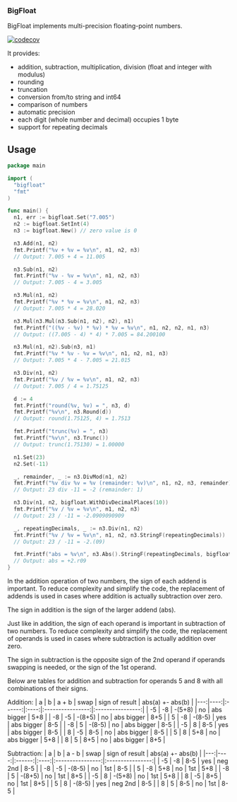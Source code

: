 ### BigFloat

BigFloat implements multi-precision floating-point numbers.

[![codecov](https://codecov.io/gh/tihomirmagdic/bigfloat/graph/badge.svg?token=PTXHUP5GKZ)](https://codecov.io/gh/tihomirmagdic/bigfloat)

It provides:
- addition, subtraction, multiplication, division (float and integer with modulus)
- rounding
- truncation
- conversion from/to string and int64
- comparison of numbers
- automatic precision
- each digit (whole number and decimal) occupies 1 byte
- support for repeating decimals

## Usage

```go
package main

import (
  "bigfloat"
  "fmt"
)

func main() {
  n1, err := bigfloat.Set("7.005")
  n2 := bigfloat.SetInt(4)
  n3 := bigfloat.New() // zero value is 0

  n3.Add(n1, n2)
  fmt.Printf("%v + %v = %v\n", n1, n2, n3)
  // Output: 7.005 + 4 = 11.005

  n3.Sub(n1, n2)
  fmt.Printf("%v - %v = %v\n", n1, n2, n3)
  // Output: 7.005 - 4 = 3.005

  n3.Mul(n1, n2)
  fmt.Printf("%v * %v = %v\n", n1, n2, n3)
  // Output: 7.005 * 4 = 28.020

  n3.Mul(n3.Mul(n3.Sub(n1, n2), n2), n1)
  fmt.Printf("((%v - %v) * %v) * %v = %v\n", n1, n2, n2, n1, n3)
  // Output: ((7.005 - 4) * 4) * 7.005 = 84.200100

  n3.Mul(n1, n2).Sub(n3, n1)
  fmt.Printf("%v * %v - %v = %v\n", n1, n2, n1, n3)
  // Output: 7.005 * 4 - 7.005 = 21.015

  n3.Div(n1, n2)
  fmt.Printf("%v / %v = %v\n", n1, n2, n3)
  // Output: 7.005 / 4 = 1.75125

  d := 4
  fmt.Printf("round(%v, %v) = ", n3, d)
  fmt.Printf("%v\n", n3.Round(d))
  // Output: round(1.75125, 4) = 1.7513

  fmt.Printf("trunc(%v) = ", n3)
  fmt.Printf("%v\n", n3.Trunc())
  // Output: trunc(1.75130) = 1.00000

  n1.Set(23)
  n2.Set(-11)

  _, remainder, _ := n3.DivMod(n1, n2)
  fmt.Printf("%v div %v = %v (remainder: %v)\n", n1, n2, n3, remainder)
  // Output: 23 div -11 = -2 (remainder: 1)

  n3.Div(n1, n2, bigfloat.WithDivDecimalPlaces(10))
  fmt.Printf("%v / %v = %v\n", n1, n2, n3)
  // Output: 23 / -11 = -2.0909090909

  _, repeatingDecimals, _ := n3.Div(n1, n2)
  fmt.Printf("%v / %v = %v\n", n1, n2, n3.StringF(repeatingDecimals))
  // Output: 23 / -11 = -2.(09)

  fmt.Printf("abs = %v\n", n3.Abs().StringF(repeatingDecimals, bigfloat.WithRepeatingOptions("r", ""), bigfloat.ForceSign(true)))
  // Output: abs = +2.r09
}
```

In the addition operation of two numbers, the sign of each addend is important. To reduce complexity and simplify the code, the replacement of addends is used in cases where addition is actually subtraction over zero.

The sign in addition is the sign of the larger addend (abs).

Just like in addition, the sign of each operand is important in subtraction of two numbers. To reduce complexity and simplify the code, the replacement of operands is used in cases where subtraction is actually addition over zero.

The sign in subtraction is the opposite sign of the 2nd operand if operands swapping is needed, or the sign of the 1st operand.

Below are tables for addition and subtraction for operands 5 and 8 with all combinations of their signs.

Addition:
| a  |  b  |  a + b | swap |  sign of result  | abs(a) +- abs(b) |
|---:|----:|:------:|:----:|:----------------:|:----------------:|
| -5 |  -8 | -(5+8) |  no  |     abs bigger   |          5+8     |
| -8 |  -5 | -(8+5) |  no  |     abs bigger   |          8+5     |
|  5 |  -8 | -(8-5) |  yes |     abs bigger   |          8-5     |
| -8 |   5 | -(8-5) |  no  |     abs bigger   |          8-5     |
| -5 |   8 |   8-5  |  yes |     abs bigger   |          8-5     |
|  8 |  -5 |   8-5  |  no  |     abs bigger   |          8-5     |
|  5 |   8 |   5+8  |  no  |     abs bigger   |          5+8     |
|  8 |   5 |   8+5  |  no  |     abs bigger   |          8+5     |

Subtraction:
| a  |   b |  a - b | swap |  sign of result  | abs(a) +- abs(b) |
|---:|----:|:------:|:----:|:----------------:|:----------------:|
| -5 |  -8 |   8-5  |  yes |      neg 2nd     |       8-5        |
| -8 |  -5 | -(8-5) |  no  |        1st       |       8-5        |
|  5 |  -8 |   5+8  |  no  |        1st       |       5+8        |
| -8 |   5 | -(8+5) |  no  |        1st       |       8+5        |
| -5 |   8 | -(5+8) |  no  |        1st       |       5+8        |
|  8 |  -5 |   8+5  |  no  |        1st       |       8+5        |
|  5 |   8 | -(8-5) |  yes |      neg 2nd     |       8-5        |
|  8 |   5 |   8-5  |  no  |        1st       |       8-5        |

